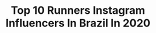 ---
title: Top 10 Runners Instagram Influencers In Brazil In 2020
description: >-
  Find top runners Instagram influencers in Brazil in 2020. Most popular hashtags: #corridaperfeita #party #10kmrun #stayhome.
platform: Instagram
profiles:
  - username: "pedeaopai"
    fullname: >-
      Inês Ribolhos
    location: "Brazil"
    followers: 11351
    engagement: 1115
    commentsToLikes: 0.127257
    id: ck5c2h1bsx8wd0i11libm8yze
    verified: false
    hashtags: "#littlelove, #milestone, #babyroom, #motheroftwo"
  - username: "zusflee"
    fullname: >-
      FLEEZUS⛓️🔒
    location: "Brazil"
    followers: 15150
    engagement: 1596
    commentsToLikes: 0.024234
    id: ck0w6oszg9l9z0i19qpb2oc2o
    verified: false
    hashtags: ""
  - username: "matheusgiora"
    fullname: >-
      Matheus Giora
    location: "Brazil"
    followers: 16011
    engagement: 749
    commentsToLikes: 0.046871
    id: ckap9pyebt6dx0i783px2i0fx
    verified: false
    hashtags: ""
  - username: "sulrosa"
    fullname: >-
      Sul Rosa ®
    location: "Brazil"
    followers: 95199
    engagement: 204
    commentsToLikes: 0.083838
    id: ck8syedq5kkwv0j78rafz4xad
    verified: false
    hashtags: "#beachlife, #brazilian, #usarmy, #iloverunning"
  - username: "lizandrinha"
    fullname: >-
      Lizandra Costa
    location: "Brazil"
    followers: 6052
    engagement: 644
    commentsToLikes: 0.111593
    id: ck9wf6rsnnfnh0j78jgdl9snq
    verified: false
    hashtags: "#embreve, #muitoboatarde, #euacredito, #logotemmais"
  - username: "marjoriemarcelle"
    fullname: >-
      MARJORIE MARCELLE.
    location: "Brazil"
    followers: 37588
    engagement: 670
    commentsToLikes: 0.024609
    id: ck0vymsf64rtb0i1996mtnnwq
    verified: false
    hashtags: "#quarentine, #taurina, #mandajobs, #valentinesday"
  - username: "marinagodward"
    fullname: >-
      M I M A 🌻
    location: "Brazil"
    followers: 21623
    engagement: 474
    commentsToLikes: 0.039513
    id: ck13afeqwq4t10i192qtiaz5r
    verified: false
    hashtags: "#utopiaecohotel, #myutopia, #ficaemcasa, #bolodechocolatedamima"
  - username: "dricavaz"
    fullname: >-
      Adriana Vaz
    location: "Brazil"
    followers: 25360
    engagement: 311
    commentsToLikes: 0.051530
    id: ck5qakbjqgufl0i1135s53m4l
    verified: false
    hashtags: "#montanhismo, #semtenis, #modeling, #stayhome"
  - username: "leticia.loppess"
    fullname: >-
      Letícia Lopes 🧿🏃🏼‍♀️
    location: "Brazil"
    followers: 18492
    engagement: 213
    commentsToLikes: 0.195806
    id: ck8t4c31c68910j788c32xe8l
    verified: false
    hashtags: "#girlspower, #travel, #corridaderua, #treinofeito"
  - username: "ma.andriolli"
    fullname: >-
      Marília Haik Andriolli
    location: "Brazil"
    followers: 146598
    engagement: 94
    commentsToLikes: 0.047086
    id: ck6tnalim9grn0j71j8t4alge
    verified: false
    hashtags: "#larahaikandriolli, #looksmha, #juntossomosmaisfortes, #tamojunto"
---